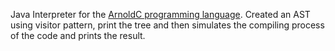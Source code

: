 Java Interpreter for the [ArnoldC programming language]. Created an AST using visitor pattern, print the tree
and then simulates the compiling process of the code and prints the result.


[ArnoldC programming language]:https://github.com/lhartikk/ArnoldC

